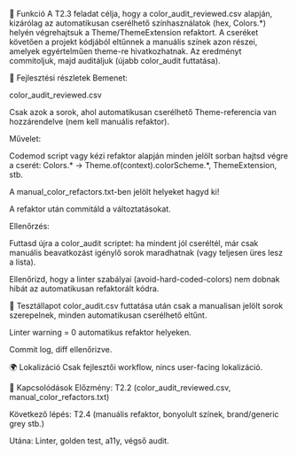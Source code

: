 🎯 Funkció
A T2.3 feladat célja, hogy a color_audit_reviewed.csv alapján, kizárólag az automatikusan cserélhető színhasználatok (hex, Colors.*) helyén végrehajtsuk a Theme/ThemeExtension refaktort. A cseréket követően a projekt kódjából eltűnnek a manuális színek azon részei, amelyek egyértelműen theme-re hivatkozhatnak. Az eredményt commitoljuk, majd auditáljuk (újabb color_audit futtatása).

🧠 Fejlesztési részletek
Bemenet:

color_audit_reviewed.csv

Csak azok a sorok, ahol automatikusan cserélhető Theme-referencia van hozzárendelve (nem kell manuális refaktor).

Művelet:

Codemod script vagy kézi refaktor alapján minden jelölt sorban hajtsd végre a cserét: Colors.* → Theme.of(context).colorScheme.*, ThemeExtension, stb.

A manual_color_refactors.txt-ben jelölt helyeket hagyd ki!

A refaktor után commitáld a változtatásokat.

Ellenőrzés:

Futtasd újra a color_audit scriptet: ha mindent jól cseréltél, már csak manuális beavatkozást igénylő sorok maradhatnak (vagy teljesen üres lesz a lista).

Ellenőrizd, hogy a linter szabályai (avoid-hard-coded-colors) nem dobnak hibát az automatikusan refaktorált kódra.

🧪 Tesztállapot
color_audit.csv futtatása után csak a manualisan jelölt sorok szerepelnek, minden automatikusan cserélhető eltűnt.

Linter warning = 0 automatikus refaktor helyeken.

Commit log, diff ellenőrizve.

🌍 Lokalizáció
Csak fejlesztői workflow, nincs user-facing lokalizáció.

📎 Kapcsolódások
Előzmény: T2.2 (color_audit_reviewed.csv, manual_color_refactors.txt)

Következő lépés: T2.4 (manuális refaktor, bonyolult színek, brand/generic grey stb.)

Utána: Linter, golden test, a11y, végső audit.
